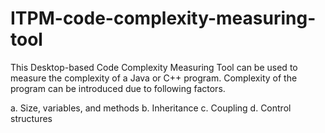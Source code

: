 # ITPM-code-complexity-measuring-tool

This Desktop-based Code Complexity Measuring Tool can be used to measure the complexity of a Java or C++ program.
Complexity of the program can be introduced due to following factors.

a. Size, variables, and methods
b. Inheritance
c. Coupling
d. Control structures

